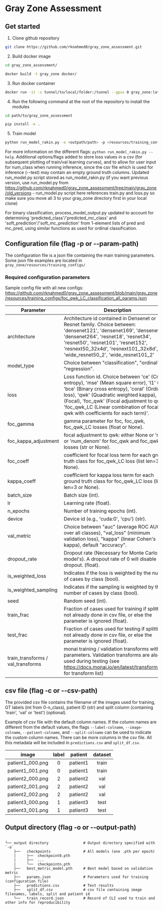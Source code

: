 # Gray Zone Assessment

## Get started

1. Clone github repository   
```bash
git clone https://github.com/rknahmed0/gray_zone_assessment.git
```
2. Build docker image  
```bash
cd gray_zone_assessment/
```
```bash
docker build -t gray_zone docker/
```
3. Run docker container  
```bash
docker run -it -v tunnel/to/local/folder:/tunnel --gpus 0 gray_zone:latest bash
```
4. Run the following command at the root of the repository to install the modules  
```bash
cd path/to/gray_zone_assessment
```
```bash
pip install -e .
```
5. Train model  
```bash
python run_model_rakin.py -o <outpath/path> -p <resources/training_configs/config.json> -d <image/data/path> -c <path/csv/file.csv>
```
For more information on the different flags: `python run_model_rakin.py --help`. Additional options/flags added to store loss values in a csv (for subsequent plotting of train/val learning curves), and to allow for user input for num_class when running inference, since the csv file which is used for inference (--test) may contain an empty ground truth columns. Updated run_model.py script stored as run_model_rakin.py (if you want previous version, use run_model.py from https://github.com/rknahmed0/gray_zone_assessment/tree/main/gray_zone/old_versions - run_model.py script here references train.py and loss.py so make sure you move all 3 to your gray_zone directory first in your local clone)

For binary classification, process_model_output.py updated to account for determining 'predicted_class'/'predicted_mc_class' and 'soft_prediction'/'soft_mc_prediction' from 1-element lists of pred and mc_pred, using similar functions as used for ordinal classification.
  
## Configuration file (flag -p or --param-path)  
The configuration file is a json file containing the main training parameters.  
Some json file examples are located in `gray_zone/resources/training_configs/`  

### Required configuration parameters
Sample config file with all new configs: https://github.com/rknahmed0/gray_zone_assessment/blob/main/gray_zone/resources/training_configs/foc_qwk_LC_classification_all_params.json  

|    Parameter   | Description |  
| -------- | --- |  
| architecture |   Architecture id contained in Densenet or Resnet family. Choice between: 'densenet121', 'densenet169', 'densenet201', 'densenet264', 'resnet18', 'resnet34', 'resnet50', 'resnet101', 'resnet152', 'resnext50_32x4d', 'resnext101_32x8d', 'wide_resnet50_2', 'wide_resnet101_2'    |  
| model_type | Choice between "classification", "ordinal", "regression". |  
| loss |  Loss function id. Choice between 'ce' (Cross entropy), 'mse' (Mean square error), 'l1' (L1), 'bce' (Binary cross entropy), 'coral' (Ordinal loss), 'qwk' (Quadratic weighted kappa), 'foc' (Focal), 'foc_qwk' (Focal adjustment to qwk), 'foc_qwk_LC (Linear combination of focal and qwk with coefficients for each term)'. |  
| foc_gamma | gamma parameter for foc, foc_qwk, foc_qwk_LC losses (float or None). |  
| foc_kappa_adjustment | focal adjustment to qwk: either None or 'num' or 'num_denom' for foc_qwk and foc_qwk_LC losses (str or None). |  
| foc_coeff | coefficient for focal loss term for each ground truth class for foc_qwk_LC loss (list len=3 or None). |  
| kappa_coeff | coefficient for kappa loss term for each ground truth class for foc_qwk_LC loss (list len=3 or None). |  
| batch_size | Batch size (int). |  
| lr | Learning rate (float). |  
| n_epochs | Number of training epochs (int). |  
| device | Device id (e.g., 'cuda:0', 'cpu') (str).  |   
| val_metric | Choice between "auc" (average ROC AUC over all classes), "val_loss" (minimum validation loss), "kappa" (linear Cohen's kappa), default "accuracy". |  
| dropout_rate | Dropout rate (Necessary for Monte Carlo model's). A dropout rate of 0 will disable dropout. (float). |  
| is_weighted_loss | Indicates if the loss is weighted by the number of cases by class (bool). |  
| is_weighted_sampling |  Indicates if the sampling is weighted by the number of cases by class (bool). |  
| seed | Random seed (int).  |  
| train_frac | Fraction of cases used for training if splitting not already done in csv file, or else the parameter is ignored (float). |  
| test_frac | Fraction of cases used for testing if splitting not already done in csv file, or else the parameter is ignored (float). |  
| train_transforms / val_transforms | monai training / validation transforms with parameters. Validation transforms are also used during testing (see https://docs.monai.io/en/latest/transforms.html for transform list)  |  


## csv file (flag -c or --csv-path)
The provided csv file contains the filename of the images used for training, GT labels (int from 0-n_class), patient ID 
(str) and split column (containing 'train', 'val' or 'test') (optional). 

Example of csv file with the default column names. If the column names are different from the default values,
the flags `--label-colname`, `--image-colname`, `--patient-colname`, and `--split-colname` can 
be used to indicate the custom column names. There can be more columns in the csv file. All this
metadata will be included in `predictions.csv` and `split_df.csv`.

|    image   | label | patient  |  dataset  |
| :--------: | :---: | :------: |  :------: |  
| patient1_000.png |   0   |  patient1  |    train  |
| patient1_001.png |   0   |  patient1  |    train  |
| patient2_000.png |   2   |  patient2  |    val  |
| patient2_001.png |   2   |  patient2  |    val  |
| patient2_002.png |   2   |  patient2  |    val  |
| patient3_000.png |   1   |  patient3  |    test  |
| patient3_001.png |   1   |  patient3  |    test  |

## Output directory (flag -o or --output-path)
```

└── output directory                # Output directory specified with `-o`  
    ├──   checkpoints               # All models (one .pth per epoch)  
    |     ├──  checkpoint0.pth   
    |     ├──  ...  
    |     └──  checkpointn.pth   
    ├──   best_metric_model.pth     # Best model based on validation metric  
    ├──   params.json               # Parameters used for training (configuration file)  
    ├──   predictions.csv           # Test results  
    ├──   split_df.csv              # csv file containing image filenames, labels, split and patient id  
    └──   train_record.json         # Record of CLI used to train and other info for reproducibility  
```
